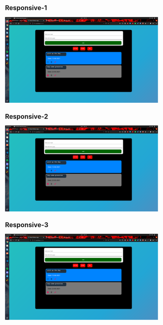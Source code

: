 ## Responsive-1

<img src="./images/Screenshot from 2021-06-01 03-13-27.png" alt="">

## Responsive-2

<img src="./images/Screenshot from 2021-06-01 03-13-27.png" alt="">

## Responsive-3

<img src="./images/Screenshot from 2021-06-01 03-13-27.png" alt="">
